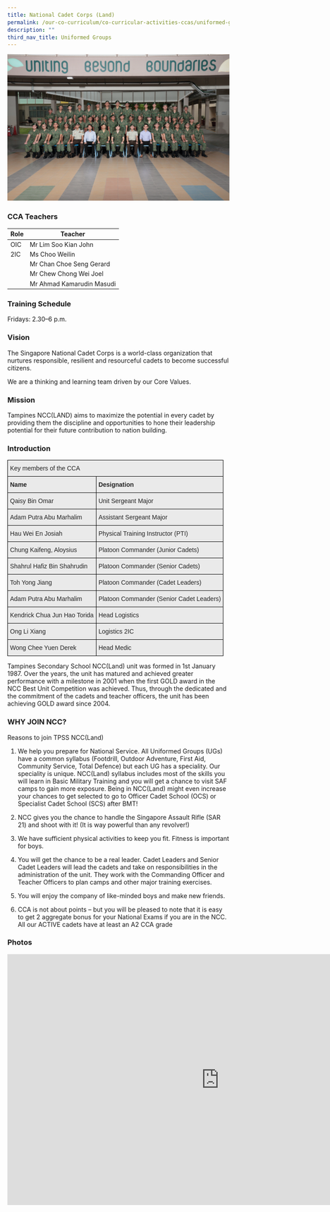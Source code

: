```yaml
---
title: National Cadet Corps (Land)
permalink: /our-co-curriculum/co-curricular-activities-ccas/uniformed-groups/national-cadet-corps-land/
description: ""
third_nav_title: Uniformed Groups
---
```

![](/images/NCC.png)

### CCA Teachers

| Role | Teacher | 
| -------- | -------- | 
| OIC     | Mr Lim Soo Kian John     | 
| 2IC     | Ms Choo Weilin     | 
|      | Mr Chan Choe Seng Gerard     | 
|      | Mr Chew Chong Wei Joel     | 
|      | Mr Ahmad Kamarudin Masudi     | 

### Training Schedule
Fridays: 2.30–6 p.m. 
### Vision
The Singapore National Cadet Corps is a world-class organization that nurtures responsible, resilient and resourceful cadets to become successful citizens.

We are a thinking and learning team driven by our Core Values.


### Mission
Tampines NCC(LAND) aims to maximize the potential in every cadet by providing them the discipline and opportunities to hone their leadership potential for their future contribution to nation building.



### Introduction

<style type="text/css">
.tg  {border-collapse:collapse;border-spacing:0;}
.tg td{border-color:black;border-style:solid;border-width:1px;font-family:Arial, sans-serif;font-size:14px;
  overflow:hidden;padding:10px 5px;word-break:normal;}
.tg th{border-color:black;border-style:solid;border-width:1px;font-family:Arial, sans-serif;font-size:14px;
  font-weight:normal;overflow:hidden;padding:10px 5px;word-break:normal;}
.tg .tg-y7qa{background-color:#EAEAEA;color:#222;text-align:left;vertical-align:top}
.tg .tg-rj1p{background-color:#EAEAEA;color:#222;font-weight:bold;text-align:left;vertical-align:top}
</style>
<table class="tg">
<thead>
  <tr>
    <th colspan="2" class="tg-y7qa">Key members of the CCA</th>
  </tr>
</thead>
<tbody>
  <tr>
    <td class="tg-rj1p">Name</td>
    <td class="tg-rj1p">Designation </td>
  </tr>
  <tr>
    <td class="tg-y7qa">Qaisy Bin Omar</td>
    <td class="tg-y7qa">Unit Sergeant Major</td>
  </tr>
  <tr>
    <td class="tg-y7qa">Adam Putra Abu Marhalim</td>
    <td class="tg-y7qa">Assistant Sergeant Major</td>
  </tr>
  <tr>
    <td class="tg-y7qa">Hau Wei En Josiah </td>
    <td class="tg-y7qa">Physical Training Instructor (PTI)</td>
  </tr>
  <tr>
    <td class="tg-y7qa">Chung Kaifeng, Aloysius </td>
    <td class="tg-y7qa">Platoon Commander (Junior Cadets)</td>
  </tr>
  <tr>
    <td class="tg-y7qa">Shahrul Hafiz Bin Shahrudin</td>
    <td class="tg-y7qa">Platoon Commander (Senior Cadets)</td>
  </tr>
  <tr>
    <td class="tg-y7qa">Toh Yong Jiang</td>
    <td class="tg-y7qa">Platoon Commander (Cadet Leaders)</td>
  </tr>
  <tr>
    <td class="tg-y7qa">Adam Putra Abu Marhalim</td>
    <td class="tg-y7qa">Platoon Commander (Senior Cadet Leaders)</td>
  </tr>
  <tr>
    <td class="tg-y7qa">Kendrick Chua Jun Hao Torida</td>
    <td class="tg-y7qa">Head Logistics</td>
  </tr>
  <tr>
    <td class="tg-y7qa">Ong Li Xiang</td>
    <td class="tg-y7qa">Logistics 2IC</td>
  </tr>
  <tr>
    <td class="tg-y7qa">Wong Chee Yuen Derek </td>
    <td class="tg-y7qa">Head Medic</td>
  </tr>
</tbody>
</table>

Tampines Secondary School NCC(Land) unit was formed in 1st January 1987. Over the years, the unit has matured and achieved greater performance with a milestone in 2001 when the first GOLD award in the NCC Best Unit Competition was achieved. Thus, through the dedicated and the commitment of the cadets and teacher officers, the unit has been achieving GOLD award since 2004.

### WHY JOIN NCC?

Reasons to join TPSS NCC(Land)

1.  We help you prepare for National Service. All Uniformed Groups (UGs) have a common syllabus (Footdrill, Outdoor Adventure, First Aid, Community Service, Total Defence) but each UG has a speciality. Our speciality is unique. NCC(Land) syllabus includes most of the skills you will learn in Basic Military Training and you will get a chance to visit SAF camps to gain more exposure. Being in NCC(Land) might even increase your chances to get selected to go to Officer Cadet School (OCS) or Specialist Cadet School (SCS) after BMT!  
    
2.  NCC gives you the chance to handle the Singapore Assault Rifle (SAR 21) and shoot with it! (It is way powerful than any revolver!)  
    
3.  We have sufficient physical activities to keep you fit. Fitness is important for boys.  
    
4.  You will get the chance to be a real leader. Cadet Leaders and Senior Cadet Leaders will lead the cadets and take on responsibilities in the administration of the unit. They work with the Commanding Officer and Teacher Officers to plan camps and other major training exercises.  
    
5.  You will enjoy the company of like-minded boys and make new friends.  
    
6.  CCA is not about points – but you will be pleased to note that it is easy to get 2 aggregate bonus for your National Exams if you are in the NCC. All our ACTIVE cadets have at least an A2 CCA grade

### Photos

<iframe allowfullscreen="true" height="569" width="960" frameborder="0" src="https://docs.google.com/presentation/d/e/2PACX-1vSUTZSuE1eVk34Van7YakEB34l7gSBdb99tny4vEEeBxB6LRIJAP9KExbFfd453snCiGCTm4nyoAmAS/embed?start=true&amp;loop=true&amp;delayms=3000"></iframe>